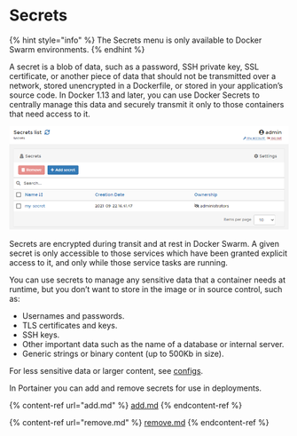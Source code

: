# Secrets

{% hint style="info" %}
The Secrets menu is only available to Docker Swarm environments.
{% endhint %}

A secret is a blob of data, such as a password, SSH private key, SSL certificate, or another piece of data that should not be transmitted over a network, stored unencrypted in a Dockerfile, or stored in your application’s source code. In Docker 1.13 and later, you can use Docker Secrets to centrally manage this data and securely transmit it only to those containers that need access to it.

![The Secrets interface](../../../.gitbook/assets/2.9-secrets-splash.png)

Secrets are encrypted during transit and at rest in Docker Swarm. A given secret is only accessible to those services which have been granted explicit access to it, and only while those service tasks are running.

You can use secrets to manage any sensitive data that a container needs at runtime, but you don’t want to store in the image or in source control, such as:

* Usernames and passwords.
* TLS certificates and keys.
* SSH keys.
* Other important data such as the name of a database or internal server.
* Generic strings or binary content (up to 500Kb in size).

For less sensitive data or larger content, see [configs](../configs/).

In Portainer you can add and remove secrets for use in deployments.

{% content-ref url="add.md" %}
[add.md](add.md)
{% endcontent-ref %}

{% content-ref url="remove.md" %}
[remove.md](remove.md)
{% endcontent-ref %}



